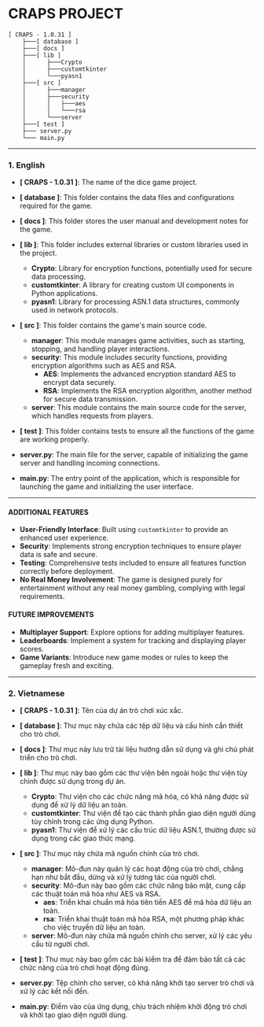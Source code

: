 # CRAPS PROJECT

```
[ CRAPS - 1.0.31 ]
    ├───[ database ]
    ├───[ docs ]
    ├───[ lib ]
    │      ├───Crypto
    │      ├───customtkinter
    │      └───pyasn1
    ├───[ src ]
    │      ├───manager
    │      ├───security
    │      │   ├───aes
    │      │   └───rsa
    │      └───server
    ├───[ test ]
    ├─── server.py
    └─── main.py
```

--- 

### 1. English
- **[ CRAPS - 1.0.31 ]**: The name of the dice game project.

- **[ database ]**: This folder contains the data files and configurations required for the game.

- **[ docs ]**: This folder stores the user manual and development notes for the game.

- **[ lib ]**: This folder includes external libraries or custom libraries used in the project.
  - **Crypto**: Library for encryption functions, potentially used for secure data processing.
  - **customtkinter**: A library for creating custom UI components in Python applications.
  - **pyasn1**: Library for processing ASN.1 data structures, commonly used in network protocols.

- **[ src ]**: This folder contains the game's main source code.
  - **manager**: This module manages game activities, such as starting, stopping, and handling player interactions.
  - **security**: This module includes security functions, providing encryption algorithms such as AES and RSA.
    - **AES**: Implements the advanced encryption standard AES to encrypt data securely.
    - **RSA**: Implements the RSA encryption algorithm, another method for secure data transmission.
  - **server**: This module contains the main source code for the server, which handles requests from players.

- **[ test ]**: This folder contains tests to ensure all the functions of the game are working properly.

- **server.py**: The main file for the server, capable of initializing the game server and handling incoming connections.

- **main.py**: The entry point of the application, which is responsible for launching the game and initializing the user interface.

---

#### ADDITIONAL FEATURES
- **User-Friendly Interface**: Built using `customtkinter` to provide an enhanced user experience.
- **Security**: Implements strong encryption techniques to ensure player data is safe and secure.
- **Testing**: Comprehensive tests included to ensure all features function correctly before deployment.
- **No Real Money Involvement**: The game is designed purely for entertainment without any real money gambling, complying with legal requirements.

#### FUTURE IMPROVEMENTS
- **Multiplayer Support**: Explore options for adding multiplayer features.
- **Leaderboards**: Implement a system for tracking and displaying player scores.
- **Game Variants**: Introduce new game modes or rules to keep the gameplay fresh and exciting.

---

### 2. Vietnamese
- **[ CRAPS - 1.0.31 ]**: Tên của dự án trò chơi xúc xắc.

- **[ database ]**: Thư mục này chứa các tệp dữ liệu và cấu hình cần thiết cho trò chơi.

- **[ docs ]**: Thư mục này lưu trữ tài liệu hướng dẫn sử dụng và ghi chú phát triển cho trò chơi.

- **[ lib ]**: Thư mục này bao gồm các thư viện bên ngoài hoặc thư viện tùy chỉnh được sử dụng trong dự án.
  - **Crypto**: Thư viện cho các chức năng mã hóa, có khả năng được sử dụng để xử lý dữ liệu an toàn.
  - **customtkinter**: Thư viện để tạo các thành phần giao diện người dùng tùy chỉnh trong các ứng dụng Python.
  - **pyasn1**: Thư viện để xử lý các cấu trúc dữ liệu ASN.1, thường được sử dụng trong các giao thức mạng.

- **[ src ]**: Thư mục này chứa mã nguồn chính của trò chơi.
  - **manager**: Mô-đun này quản lý các hoạt động của trò chơi, chẳng hạn như bắt đầu, dừng và xử lý tương tác của người chơi.
  - **security**: Mô-đun này bao gồm các chức năng bảo mật, cung cấp các thuật toán mã hóa như AES và RSA.
    - **aes**: Triển khai chuẩn mã hóa tiên tiến AES để mã hóa dữ liệu an toàn.
    - **rsa**: Triển khai thuật toán mã hóa RSA, một phương pháp khác cho việc truyền dữ liệu an toàn.
  - **server**: Mô-đun này chứa mã nguồn chính cho server, xử lý các yêu cầu từ người chơi.

- **[ test ]**: Thư mục này bao gồm các bài kiểm tra để đảm bảo tất cả các chức năng của trò chơi hoạt động đúng.

- **server.py**: Tệp chính cho server, có khả năng khởi tạo server trò chơi và xử lý các kết nối đến.

- **main.py**: Điểm vào của ứng dụng, chịu trách nhiệm khởi động trò chơi và khởi tạo giao diện người dùng.

